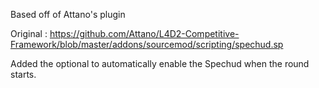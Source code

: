 Based off of Attano's plugin

Original : https://github.com/Attano/L4D2-Competitive-Framework/blob/master/addons/sourcemod/scripting/spechud.sp

Added the optional to automatically enable the Spechud when the round starts. 
